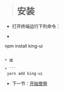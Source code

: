 &nbsp;
> # 安装

* 打开终端运行下列命令：

* ```
npm install king-ui
```

* 或

* ```
 yarn add king-ui
 ```

* 下一节：[开始使用](#/doc/get-started)